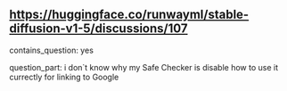## https://huggingface.co/runwayml/stable-diffusion-v1-5/discussions/107

contains_question: yes

question_part: i don`t know why my Safe Checker is disable how to use it currectly for linking to Google